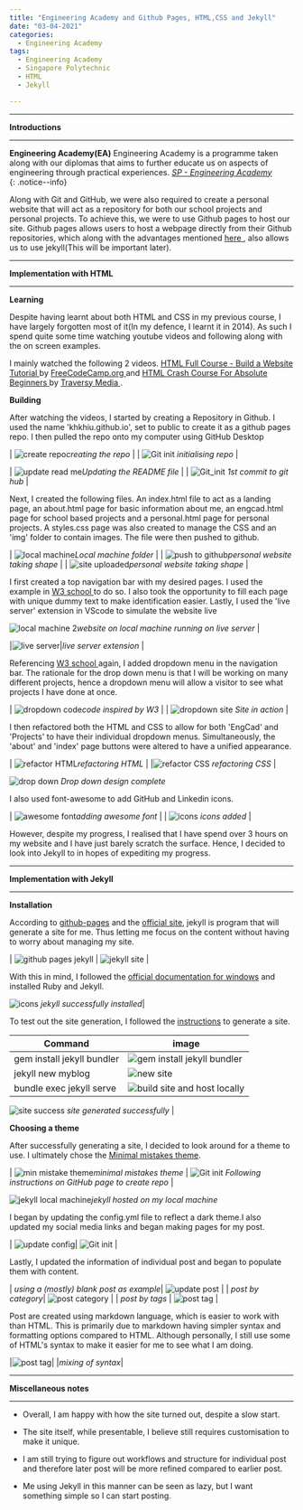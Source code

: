 ```yaml
---
title: "Engineering Academy and Github Pages, HTML,CSS and Jekyll"
date: "03-04-2021"
categories:
  - Engineering Academy
tags:
  - Engineering Academy
  - Singapore Polytechnic
  - HTML
  - Jekyll

---
```


***

<strong>Introductions</strong>

***

**Engineering Academy(EA)** Engineering Academy is a programme taken along with our diplomas that aims to further educate us on aspects of engineering through practical experiences. 
<cite><a href="https://www.sp.edu.sg/engineering-cluster/engineering-academy">SP - Engineering Academy</a></cite>  
{: .notice--info}


Along with Git and GitHub, we were also required to create a personal website that will act as a repository for both our school projects and personal projects. To achieve this, we were to use Github pages to host our site. Github pages allows users to host a webpage directly from their Github repositories, which along with the advantages mentioned <a href="https://khkhiu.github.io/engineering%20academy/engcad-github/"> here </a>, also allows us to use jekyll(This will be important later).

***

<strong>Implementation with HTML</strong>

***

<strong>Learning</strong>

Despite having learnt about both HTML and CSS in my previous course, I have largely forgotten most of it(In my defence, I learnt it in 2014). As such I spend quite some time watching youtube videos and following along with the on screen examples.

I mainly watched the following 2 videos. <a href="https://www.youtube.com/watch?v=pQN-pnXPaVg"> HTML Full Course - Build a Website Tutorial </a> by <a href="https://www.youtube.com/channel/UC8butISFwT-Wl7EV0hUK0BQ"> FreeCodeCamp.org </a> and <a href="https://www.youtube.com/watch?v=UB1O30fR-EE">HTML Crash Course For Absolute Beginners </a> by <a href="https://www.youtube.com/channel/UC29ju8bIPH5as8OGnQzwJyA"> Traversy Media </a>.

<strong>Building</strong>

After watching the videos, I started by creating a Repository in Github. I used the name 'khkhiu.github.io', set to public to create it as a github pages repo. I then pulled the repo onto my computer using GitHub Desktop  

| ![create repo](/assets/images/engcad-github-pages/HTML/Create_repo.png)<em>creating the repo</em> |
| ![Git init](/assets/images/engcad-github-pages/HTML/Github_init.png) <em>initialising repo</em> |

| ![update read me](/assets/images/engcad-github-pages/HTML/Vscode-Readme.png)<em>Updating the README file</em> | 
| ![Git_init](/assets/images/engcad-github-pages/HTML/Github_1st_commit.png) <em>1st commit to git hub</em> |

Next, I created the following files. An index.html file to act as a landing page, an about.html page for basic information about me, an engcad.html page for school based projects and a personal.html page for personal projects. A styles.css page was also created to manage the CSS and an 'img' folder to contain images. The file were then pushed to github.

| ![local machine](/assets/images/engcad-github-pages/HTML/Local_machine.png)<em>Local machine folder</em> |
| ![push to github](/assets/images/engcad-github-pages/HTML/Upload_local_machine.png)<em>personal website taking shape</em> |
| ![site uploaded](/assets/images/engcad-github-pages/HTML/Update_github.png)<em>personal website taking shape</em> |

I first created a top navigation bar with my desired pages. I used the example in <a href = "https://www.w3schools.com/howto/howto_js_topnav.asp"> W3 school </a> to do so. I also took the opportunity to fill each page with unique dummy text to make identification easier. Lastly, I used the 'live server' extension in VScode to simulate the website live 

![local machine 2](/assets/images/engcad-github-pages/HTML/Local_machine_design.png)<em>website on local machine running on live server</em> |


|![live server](/assets/images/engcad-github-pages/HTML/liverserver.png)|<em>live server extension</em> |

Referencing <a href="https://www.w3schools.com/howto/howto_css_dropdown_navbar.asp">W3 school </a> again, I added  dropdown menu in the navigation bar. The rationale for the drop down menu is that I will be working on many different projects, hence a dropdown menu will allow a visitor to see what projects I have done at once. 

| ![dropdown code](/assets/images/engcad-github-pages/HTML/Local_machine_design2_code.png)<em>code inspired by W3</em> | 
| ![dropdown site](/assets/images/engcad-github-pages/HTML/Local_machine_design2.png) <em>Site in action</em> |

I then refactored both the HTML and CSS to allow for both 'EngCad' and 'Projects' to have their individual dropdown menus. Simultaneously, the 'about' and 'index' page buttons were altered to have a unified appearance.

| ![refactor HTML](/assets/images/engcad-github-pages/HTML/refactored_HTML.png)<em>refactoring HTML</em> | 
|![refactor CSS](/assets/images/engcad-github-pages/HTML/refactored_CSS.png) <em>refactoring CSS</em> |

![drop down](/assets/images/engcad-github-pages/HTML/Local_machine_design_drop.png) <em>Drop down design complete</em>

I also used font-awesome to add GitHub and Linkedin icons.

| ![awesome font](/assets/images/engcad-github-pages/HTML/fa_icons.png)<em>adding awesome font</em> | 
| ![icons](/assets/images/engcad-github-pages/HTML/Local_machine_design_icons.png) <em>icons added</em> |

However, despite my progress, I realised that I have spend over 3 hours on my website and I have just barely scratch the surface. Hence, I decided to look into Jekyll to in hopes of expediting my progress.


***

<strong>Implementation with Jekyll</strong>

***

<strong>Installation</strong>

According to <a href="https://pages.github.com/">github-pages</a> and the <a href="https://jekyllrb.com/">official site</a>, jekyll is program that will generate a site for me. Thus letting me focus on the content without having to worry about managing my site.

| ![github pages jekyll](/assets/images/engcad-github-pages/Jekyll/github_jekyll.png) | ![jekyll site](/assets/images/engcad-github-pages/Jekyll/jekyll_site.png) |

With this in mind, I followed the <a href="https://jekyllrb.com/docs/installation/windows/">official documentation for windows</a> and installed Ruby and Jekyll.

![icons](/assets/images/engcad-github-pages/Jekyll/jekyll_install_success.png) <em>jekyll successfully installed</em>|

To test out the site generation, I followed the <a href="https://jekyllrb.com/docs/">instructions</a> to generate a site.

| Command   | image |
| ----------- | ----------- |
| gem install jekyll bundler | ![gem install jekyll bundler](/assets/images/engcad-github-pages/Jekyll/site_gen1.png) | 
| jekyll new myblog | ![new site](/assets/images/engcad-github-pages/Jekyll/site_gen2.png) | 
| bundle exec jekyll serve | ![build site and host locally](/assets/images/engcad-github-pages/Jekyll/site_gen3.png) |

![site success](/assets/images/engcad-github-pages/Jekyll/gen_success.png) <em> site generated successfully </em>|

<strong>Choosing a theme</strong>

After successfully generating a site, I decided to look around for a theme to use. I ultimately chose the <a href="https://jekyllthemes.io/theme/minimal-mistakes">Minimal mistakes theme</a>. 

| ![min mistake theme](/assets/images/engcad-github-pages/Jekyll/min_mistake.png)<em>minimal mistakes theme</em> | ![Git init](/assets/images/engcad-github-pages/Jekyll/min_mistake_make_repo.png) <em>Following instructions on GitHub page to create repo</em> |

![jekyll local machine](/assets/images/engcad-github-pages/Jekyll/jekyll_machine.png)<em>jekyll hosted on my local machine</em>

I began by updating the config.yml file to reflect a dark theme.I also updated my social media links and began making pages for my post.

| ![update config](/assets/images/engcad-github-pages/Jekyll/update_config.png)| ![Git init](/assets/images/engcad-github-pages/Jekyll/update_post.png)  |

Lastly, I updated the information of individual post and began to populate them with content.

| <em>using a (mostly) blank post as example</em>| ![update post](/assets/images/engcad-github-pages/Jekyll/edit_post.png) | 
| <em>post by category</em>| ![post category](/assets/images/engcad-github-pages/Jekyll/post_cat.png)  |
| <em>post by tags</em> | ![post tag](/assets/images/engcad-github-pages/Jekyll/post_tag.png) | 

Post are created using markdown language, which is easier to work with than HTML. This is primarily due to markdown having simpler syntax and formatting options compared to HTML. Although personally, I still use some of HTML's syntax to make it easier for me to see what I am doing.

|![post tag](/assets/images/engcad-github-pages/Jekyll/mix_syntax.png)|
|<em>mixing of syntax</em>|

***

<strong>Miscellaneous notes</strong>

***
- Overall, I am happy with how the site turned out, despite a slow start.

- The site itself, while presentable, I believe still requires customisation to make it unique.

- I am still trying to figure out workflows and structure for individual post and therefore later post will be more refined compared to earlier post.

- Me using Jekyll in this manner can be seen as lazy, but I want something simple so I can start posting.